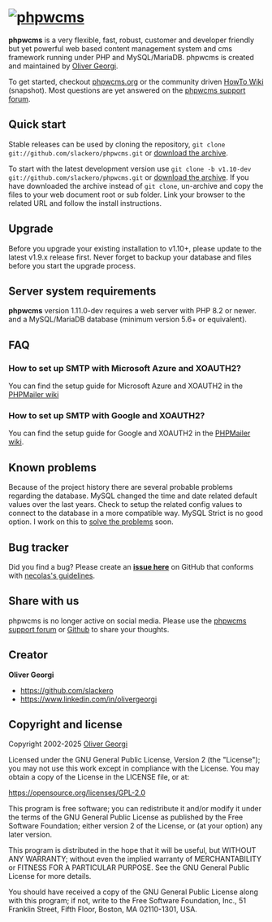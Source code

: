 [![phpwcms](https://www.phpwcms.org/indeximg/phpwcms-logo.svg)](https://www.phpwcms.org)
=========

**phpwcms** is a very flexible, fast, robust, customer and developer friendly
but yet powerful web based content management system and cms framework running
under PHP and MySQL/MariaDB. phpwcms is created and maintained by
[Oliver Georgi](http://twitter.com/slackero).

To get started, checkout [phpwcms.org](https://www.phpwcms.org) or the community driven
[HowTo Wiki](https://wiki.phpwcms.org/) (snapshot). Most questions are yet
answered on the [phpwcms support forum](https://forum.phpwcms.org).


Quick start
-----------

Stable releases can be used by cloning the repository, `git clone git://github.com/slackero/phpwcms.git` or
[download the archive](https://github.com/slackero/phpwcms/releases).

To start with the latest development version use `git clone -b v1.10-dev git://github.com/slackero/phpwcms.git` or
[download the archive](https://github.com/slackero/phpwcms/archive/refs/heads/v1.10-php8.2-dev-mysql-timestamp.zip).
If you have downloaded the archive instead of `git clone`, un-archive and copy the files to your web
document root or sub folder. Link your browser to the related URL and follow the install instructions.


Upgrade
-------

Before you upgrade your existing installation to v1.10+, please update to the latest v1.9.x release first.
Never forget to backup your database and files before you start the upgrade process.


Server system requirements
--------------------------

**phpwcms** version 1.11.0-dev requires a web server with PHP 8.2 or newer.
and a MySQL/MariaDB database (minimum version 5.6+ or equivalent).


FAQ
---

### How to set up SMTP with Microsoft Azure and XOAUTH2?

You can find the setup guide for Microsoft Azure and XOAUTH2 in the
[PHPMailer wiki](https://github.com/PHPMailer/PHPMailer/wiki/Microsoft-Azure-and-XOAUTH2-setup-guide)

### How to set up SMTP with Google and XOAUTH2?

You can find the setup guide for Google and XOAUTH2 in the
[PHPMailer wiki](https://github.com/PHPMailer/PHPMailer/wiki/Using-Gmail-with-XOAUTH2).


Known problems
--------------

Because of the project history there are several probable problems regarding the database.
MySQL changed the time and date related default values over the last years. Check to setup
the related config values to connect to the database in a more compatible way. MySQL Strict
is no good option. I work on this to [solve the problems](https://github.com/slackero/phpwcms/issues/275)
soon.


Bug tracker
-----------

Did you find a bug? Please create an **[issue here](https://github.com/slackero/phpwcms/issues)** on GitHub
that conforms with [necolas's guidelines](https://github.com/necolas/issue-guidelines).


Share with us
-------------

phpwcms is no longer active on social media.
Please use the [phpwcms support forum](https://forum.phpwcms.org)
or [Github](https://github.com/slackero/phpwcms) to share your thoughts.


Creator
-------

**Oliver Georgi**

- <https://github.com/slackero>
- <https://www.linkedin.com/in/olivergeorgi>


Copyright and license
---------------------

Copyright 2002-2025 [Oliver Georgi](mailto:og@phpwcms.org?subject=phpwcms)

Licensed under the GNU General Public License, Version 2 (the "License");
you may not use this work except in compliance with the License.
You may obtain a copy of the License in the LICENSE file, or at:

<https://opensource.org/licenses/GPL-2.0>

This program is free software; you can redistribute it and/or
modify it under the terms of the GNU General Public License
as published by the Free Software Foundation; either version 2
of the License, or (at your option) any later version.

This program is distributed in the hope that it will be useful,
but WITHOUT ANY WARRANTY; without even the implied warranty of
MERCHANTABILITY or FITNESS FOR A PARTICULAR PURPOSE. See the
GNU General Public License for more details.

You should have received a copy of the GNU General Public License
along with this program; if not, write to the
Free Software Foundation, Inc.,
51 Franklin Street, Fifth Floor, Boston,
MA 02110-1301, USA.
